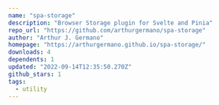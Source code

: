```yaml
---
name: "spa-storage"
description: "Browser Storage plugin for Svelte and Pinia"
repo_url: "https://github.com/arthurgermano/spa-storage"
author: "Arthur J. Germano"
homepage: "https://arthurgermano.github.io/spa-storage/"
downloads: 4
dependents: 1
updated: "2022-09-14T12:35:50.270Z"
github_stars: 1
tags: 
  - utility
---
```

